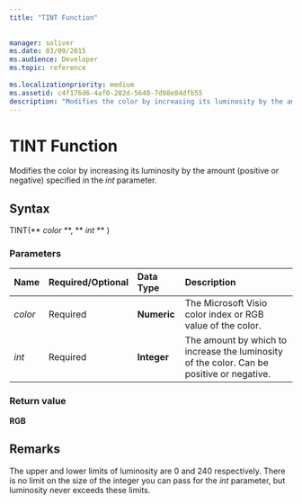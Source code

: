 ```yaml
---
title: "TINT Function"
 
 
manager: soliver
ms.date: 03/09/2015
ms.audience: Developer
ms.topic: reference
 
ms.localizationpriority: medium
ms.assetid: c4f176d6-4af0-282d-5640-7d98e84dfb55
description: "Modifies the color by increasing its luminosity by the amount (positive or negative) specified in the int parameter."
---
```


# TINT Function

Modifies the color by increasing its luminosity by the amount (positive or negative) specified in the _int_ parameter. 
  
## Syntax

TINT(** *color* **, ** *int* ** ) 
  
### Parameters

|**Name**|**Required/Optional**|**Data Type**|**Description**|
|:-----|:-----|:-----|:-----|
| _color_ <br/> |Required  <br/> |**Numeric** <br/> |The Microsoft Visio color index or RGB value of the color.  <br/> |
| _int_ <br/> |Required  <br/> |**Integer** <br/> |The amount by which to increase the luminosity of the color. Can be positive or negative.  <br/> |
   
### Return value

 **RGB**
  
## Remarks

The upper and lower limits of luminosity are 0 and 240 respectively. There is no limit on the size of the integer you can pass for the  _int_ parameter, but luminosity never exceeds these limits. 
  

